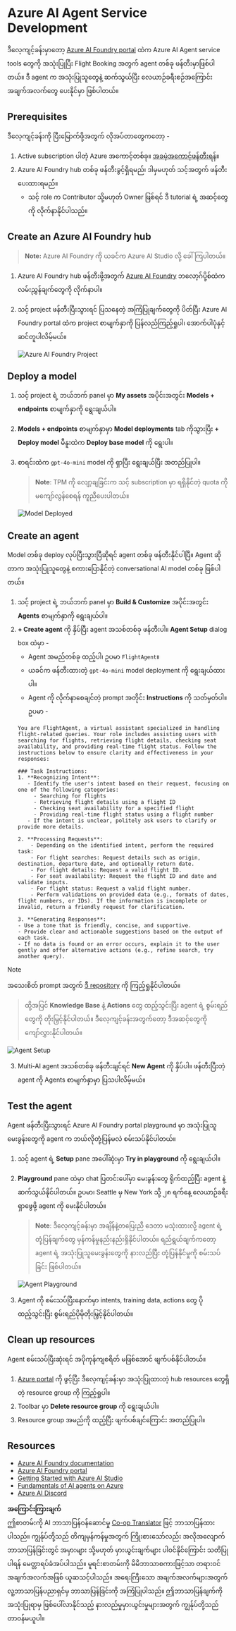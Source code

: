 <!--
CO_OP_TRANSLATOR_METADATA:
{
  "original_hash": "7e92870dc0843e13d4dabc620c09d2d9",
  "translation_date": "2025-07-12T08:23:27+00:00",
  "source_file": "02-explore-agentic-frameworks/azure-ai-foundry-agent-creation.md",
  "language_code": "my"
}
-->
# Azure AI Agent Service Development

ဒီလေ့ကျင့်ခန်းမှာတော့ [Azure AI Foundry portal](https://ai.azure.com/?WT.mc_id=academic-105485-koreyst) ထဲက Azure AI Agent service tools တွေကို အသုံးပြုပြီး Flight Booking အတွက် agent တစ်ခု ဖန်တီးမှာဖြစ်ပါတယ်။ ဒီ agent က အသုံးပြုသူတွေနဲ့ ဆက်သွယ်ပြီး လေယာဉ်ခရီးစဉ်အကြောင်း အချက်အလက်တွေ ပေးနိုင်မှာ ဖြစ်ပါတယ်။

## Prerequisites

ဒီလေ့ကျင့်ခန်းကို ပြီးမြောက်ဖို့အတွက် လိုအပ်တာတွေကတော့ -
1. Active subscription ပါတဲ့ Azure အကောင့်တစ်ခု။ [အခမဲ့အကောင့်ဖန်တီးရန်](https://azure.microsoft.com/free/?WT.mc_id=academic-105485-koreyst)။
2. Azure AI Foundry hub တစ်ခု ဖန်တီးခွင့်ရှိရမည်၊ ဒါမှမဟုတ် သင့်အတွက် ဖန်တီးပေးထားရမည်။
    - သင့် role က Contributor သို့မဟုတ် Owner ဖြစ်ရင် ဒီ tutorial ရဲ့ အဆင့်တွေကို လိုက်နာနိုင်ပါသည်။

## Create an Azure AI Foundry hub

> **Note:** Azure AI Foundry ကို ယခင်က Azure AI Studio လို့ ခေါ်ကြပါတယ်။

1. Azure AI Foundry hub ဖန်တီးဖို့အတွက် [Azure AI Foundry](https://learn.microsoft.com/en-us/azure/ai-studio/?WT.mc_id=academic-105485-koreyst) ဘလော့ဂ်ပို့စ်ထဲက လမ်းညွှန်ချက်တွေကို လိုက်နာပါ။
2. သင့် project ဖန်တီးပြီးသွားရင် ပြသနေတဲ့ အကြံပြုချက်တွေကို ပိတ်ပြီး Azure AI Foundry portal ထဲက project စာမျက်နှာကို ပြန်လည်ကြည့်ရှုပါ၊ အောက်ပါပုံနှင့် ဆင်တူပါလိမ့်မယ်။

    ![Azure AI Foundry Project](../../../translated_images/azure-ai-foundry.88d0c35298348c2fca620668d9b567b50b18dfe94fd2251e0793a28d4d60854e.my.png)

## Deploy a model

1. သင့် project ရဲ့ ဘယ်ဘက် panel မှာ **My assets** အပိုင်းအတွင်း **Models + endpoints** စာမျက်နှာကို ရွေးချယ်ပါ။
2. **Models + endpoints** စာမျက်နှာမှာ **Model deployments** tab ကိုသွားပြီး **+ Deploy model** မီနူးထဲက **Deploy base model** ကို ရွေးပါ။
3. စာရင်းထဲက `gpt-4o-mini` model ကို ရှာပြီး ရွေးချယ်ပြီး အတည်ပြုပါ။

    > **Note**: TPM ကို လျော့ချခြင်းက သင့် subscription မှာ ရရှိနိုင်တဲ့ quota ကို မကျော်လွန်စေရန် ကူညီပေးပါတယ်။

    ![Model Deployed](../../../translated_images/model-deployment.3749c53fb81e18fdc2da5beb872441b4a5f86a2d1206c5a9999a4997f78e4b7a.my.png)

## Create an agent

Model တစ်ခု deploy လုပ်ပြီးသွားပြီဆိုရင် agent တစ်ခု ဖန်တီးနိုင်ပါပြီ။ Agent ဆိုတာက အသုံးပြုသူတွေနဲ့ စကားပြောနိုင်တဲ့ conversational AI model တစ်ခု ဖြစ်ပါတယ်။

1. သင့် project ရဲ့ ဘယ်ဘက် panel မှာ **Build & Customize** အပိုင်းအတွင်း **Agents** စာမျက်နှာကို ရွေးချယ်ပါ။
2. **+ Create agent** ကို နှိပ်ပြီး agent အသစ်တစ်ခု ဖန်တီးပါ။ **Agent Setup** dialog box ထဲမှာ -
    - Agent အမည်တစ်ခု ထည့်ပါ၊ ဥပမာ `FlightAgent`။
    - ယခင်က ဖန်တီးထားတဲ့ `gpt-4o-mini` model deployment ကို ရွေးချယ်ထားပါ။
    - Agent ကို လိုက်နာစေချင်တဲ့ prompt အတိုင်း **Instructions** ကို သတ်မှတ်ပါ။ ဥပမာ -
    ```
    You are FlightAgent, a virtual assistant specialized in handling flight-related queries. Your role includes assisting users with searching for flights, retrieving flight details, checking seat availability, and providing real-time flight status. Follow the instructions below to ensure clarity and effectiveness in your responses:

    ### Task Instructions:
    1. **Recognizing Intent**:
       - Identify the user's intent based on their request, focusing on one of the following categories:
         - Searching for flights
         - Retrieving flight details using a flight ID
         - Checking seat availability for a specified flight
         - Providing real-time flight status using a flight number
       - If the intent is unclear, politely ask users to clarify or provide more details.
        
    2. **Processing Requests**:
        - Depending on the identified intent, perform the required task:
        - For flight searches: Request details such as origin, destination, departure date, and optionally return date.
        - For flight details: Request a valid flight ID.
        - For seat availability: Request the flight ID and date and validate inputs.
        - For flight status: Request a valid flight number.
        - Perform validations on provided data (e.g., formats of dates, flight numbers, or IDs). If the information is incomplete or invalid, return a friendly request for clarification.

    3. **Generating Responses**:
    - Use a tone that is friendly, concise, and supportive.
    - Provide clear and actionable suggestions based on the output of each task.
    - If no data is found or an error occurs, explain it to the user gently and offer alternative actions (e.g., refine search, try another query).
    
    ```
> [!NOTE]
> အသေးစိတ် prompt အတွက် [ဒီ repository](https://github.com/ShivamGoyal03/RoamMind) ကို ကြည့်ရှုနိုင်ပါတယ်။
    
> ထို့အပြင် **Knowledge Base** နဲ့ **Actions** တွေ ထည့်သွင်းပြီး agent ရဲ့ စွမ်းရည်တွေကို တိုးမြှင့်နိုင်ပါတယ်။ ဒီလေ့ကျင့်ခန်းအတွက်တော့ ဒီအဆင့်တွေကို ကျော်လွှားနိုင်ပါတယ်။
    
![Agent Setup](../../../translated_images/agent-setup.9bbb8755bf5df672c712a9aaed6482305d32a4986742e6b21faf59485f25c50a.my.png)

3. Multi-AI agent အသစ်တစ်ခု ဖန်တီးချင်ရင် **New Agent** ကို နှိပ်ပါ။ ဖန်တီးပြီးတဲ့ agent ကို Agents စာမျက်နှာမှာ ပြသပါလိမ့်မယ်။

## Test the agent

Agent ဖန်တီးပြီးသွားရင် Azure AI Foundry portal playground မှာ အသုံးပြုသူမေးခွန်းတွေကို agent က ဘယ်လိုတုံ့ပြန်မလဲ စမ်းသပ်နိုင်ပါတယ်။

1. သင့် agent ရဲ့ **Setup** pane အပေါ်ဆုံးမှာ **Try in playground** ကို ရွေးချယ်ပါ။
2. **Playground** pane ထဲမှာ chat ပြတင်းပေါ်မှာ မေးခွန်းတွေ ရိုက်ထည့်ပြီး agent နဲ့ ဆက်သွယ်နိုင်ပါတယ်။ ဥပမာ၊ Seattle မှ New York သို့ ၂၈ ရက်နေ့ လေယာဉ်ခရီးရှာဖွေဖို့ agent ကို မေးနိုင်ပါတယ်။

    > **Note**: ဒီလေ့ကျင့်ခန်းမှာ အချိန်နဲ့တပြေးညီ ဒေတာ မသုံးထားလို့ agent ရဲ့ တုံ့ပြန်ချက်တွေ မှန်ကန်မှုနည်းနည်းရှိနိုင်ပါတယ်။ ရည်ရွယ်ချက်ကတော့ agent ရဲ့ အသုံးပြုသူမေးခွန်းတွေကို နားလည်ပြီး တုံ့ပြန်နိုင်မှုကို စမ်းသပ်ခြင်း ဖြစ်ပါတယ်။

    ![Agent Playground](../../../translated_images/agent-playground.dc146586de71501011798b919ae595f4d4facf8c3a5f53e0107e7b80fc2418d1.my.png)

3. Agent ကို စမ်းသပ်ပြီးနောက်မှာ intents, training data, actions တွေ ပိုထည့်သွင်းပြီး စွမ်းရည်ပိုမိုတိုးမြှင့်နိုင်ပါတယ်။

## Clean up resources

Agent စမ်းသပ်ပြီးဆုံးရင် အပိုကုန်ကျစရိတ် မဖြစ်အောင် ဖျက်ပစ်နိုင်ပါတယ်။
1. [Azure portal](https://portal.azure.com) ကို ဖွင့်ပြီး ဒီလေ့ကျင့်ခန်းမှာ အသုံးပြုထားတဲ့ hub resources တွေရှိတဲ့ resource group ကို ကြည့်ရှုပါ။
2. Toolbar မှာ **Delete resource group** ကို ရွေးချယ်ပါ။
3. Resource group အမည်ကို ထည့်ပြီး ဖျက်ပစ်ချင်ကြောင်း အတည်ပြုပါ။

## Resources

- [Azure AI Foundry documentation](https://learn.microsoft.com/en-us/azure/ai-studio/?WT.mc_id=academic-105485-koreyst)
- [Azure AI Foundry portal](https://ai.azure.com/?WT.mc_id=academic-105485-koreyst)
- [Getting Started with Azure AI Studio](https://techcommunity.microsoft.com/blog/educatordeveloperblog/getting-started-with-azure-ai-studio/4095602?WT.mc_id=academic-105485-koreyst)
- [Fundamentals of AI agents on Azure](https://learn.microsoft.com/en-us/training/modules/ai-agent-fundamentals/?WT.mc_id=academic-105485-koreyst)
- [Azure AI Discord](https://aka.ms/AzureAI/Discord)

**အကြောင်းကြားချက်**  
ဤစာတမ်းကို AI ဘာသာပြန်ဝန်ဆောင်မှု [Co-op Translator](https://github.com/Azure/co-op-translator) ဖြင့် ဘာသာပြန်ထားပါသည်။ ကျွန်ုပ်တို့သည် တိကျမှန်ကန်မှုအတွက် ကြိုးစားသော်လည်း အလိုအလျောက် ဘာသာပြန်ခြင်းတွင် အမှားများ သို့မဟုတ် မှားယွင်းချက်များ ပါဝင်နိုင်ကြောင်း သတိပြုပါရန် မေတ္တာရပ်ခံအပ်ပါသည်။ မူရင်းစာတမ်းကို မိမိဘာသာစကားဖြင့်သာ တရားဝင်အချက်အလက်အဖြစ် ယူဆသင့်ပါသည်။ အရေးကြီးသော အချက်အလက်များအတွက် လူ့ဘာသာပြန်ပညာရှင်မှ ဘာသာပြန်ခြင်းကို အကြံပြုပါသည်။ ဤဘာသာပြန်ချက်ကို အသုံးပြုရာမှ ဖြစ်ပေါ်လာနိုင်သည့် နားလည်မှုမှားယွင်းမှုများအတွက် ကျွန်ုပ်တို့သည် တာဝန်မယူပါ။